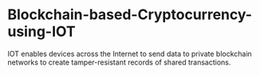 # Blockchain-based-Cryptocurrency-using-IOT
IOT enables devices across the Internet to send data to private blockchain networks to create tamper-resistant records of shared transactions.
